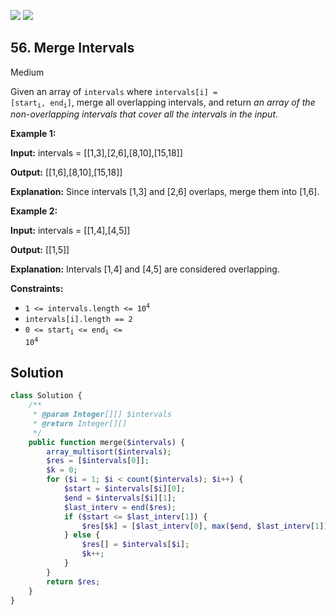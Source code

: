 [![](https://img.shields.io/github/stars/LeetCode-in-Php/LeetCode-in-Php?label=Stars&style=flat-square)](https://github.com/LeetCode-in-Php/LeetCode-in-Php)
[![](https://img.shields.io/github/forks/LeetCode-in-Php/LeetCode-in-Php?label=Fork%20me%20on%20GitHub%20&style=flat-square)](https://github.com/LeetCode-in-Php/LeetCode-in-Php/fork)

## 56\. Merge Intervals

Medium

Given an array of `intervals` where <code>intervals[i] = [start<sub>i</sub>, end<sub>i</sub>]</code>, merge all overlapping intervals, and return _an array of the non-overlapping intervals that cover all the intervals in the input_.

**Example 1:**

**Input:** intervals = \[\[1,3],[2,6],[8,10],[15,18]]

**Output:** [[1,6],[8,10],[15,18]]

**Explanation:** Since intervals [1,3] and [2,6] overlaps, merge them into [1,6]. 

**Example 2:**

**Input:** intervals = \[\[1,4],[4,5]]

**Output:** [[1,5]]

**Explanation:** Intervals [1,4] and [4,5] are considered overlapping. 

**Constraints:**

*   <code>1 <= intervals.length <= 10<sup>4</sup></code>
*   `intervals[i].length == 2`
*   <code>0 <= start<sub>i</sub> <= end<sub>i</sub> <= 10<sup>4</sup></code>

## Solution

```php
class Solution {
    /**
     * @param Integer[][] $intervals
     * @return Integer[][]
     */
    public function merge($intervals) {
        array_multisort($intervals);
        $res = [$intervals[0]];
        $k = 0;
        for ($i = 1; $i < count($intervals); $i++) {
            $start = $intervals[$i][0];
            $end = $intervals[$i][1];
            $last_interv = end($res);
            if ($start <= $last_interv[1]) {
                $res[$k] = [$last_interv[0], max($end, $last_interv[1])];
            } else {
                $res[] = $intervals[$i];
                $k++;
            }
        }
        return $res;
    }
}
```